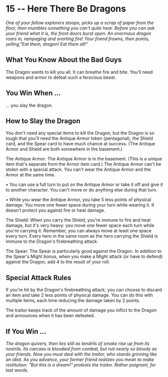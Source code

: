 # 15 -- Here There Be Dragons

_One of your fellow explorers stoops, picks up a scrap of paper from the floor, then mumbles something you can't quite hear. Before you can ask your friend what it is, the front doors burst open._
_An enormous dragon roars in, rampaging and snorting fire! Your friend frowns, then points, yelling,"Eat them, dragon! Eat them all!"_

## What You Know About the Bad Guys

The Dragon wants to kill you all. It can breathe fire and bite. You'll need weapons and armor to defeat such a ferocious beast.

## You Win When ...

... you slay the dragon.

## How to Slay the Dragon

You don't need any special items to kill the Dragon, but the Dragon is so tough that you'll need the Antique Armor token (pentagonal), the Shield card, and the Spear card to have much chance at success. (The Antique Armor and Shield are both somewhere in the basement.)

The Antique Armor: The Antique Armor is in the basement. (This is a unique item that's separate from the Armor item card.) The Antique Armor can't be stolen with a special attack. You can't wear the Antique Armor and the Armor at the same time.

• You can use a full turn to put on the Antique Armor or take it off and give it to another character. You can't move or do anything else during that turn.

• While you wear the Antique Armor, you take 5 less points of physical damage. You move one fewer space during your turn while wearing it. It doesn't protect you against fire or heat damage.

The Shield: When you carry the Shield, you're immune to fire and heat damage, but it's very heavy: you move one fewer space each turn while you're carrying it. Remember, you can always move at least one space every turn. Every hero in the same room as the hero carrying the Shield is immune to the Dragon's firebreathing attack.

The Spear: The Spear is particularly good against the Dragon. In addition to the Spear's Might bonus, when you make a Might attack (or have to defend) against the Dragon, add 4 to the result of your roll.

## Special Attack Rules

If you're hit by the Dragon's firebreathing attack, you can choose to discard an item and take 2 less points of physical damage. You can do this with multiple items, each time reducing the damage taken by 2 points.

The traitor keeps track of the amount of damage you inflict to the Dragon and announces when it has been defeated.

## If You Win ...

_The dragon quivers, then lies still as tendrils of smoke rise up from its nostrils. Its carcass is bloodied from combat, but not nearly so bloody as your friends._
_Now you must deal with the traitor, who stands grinning like an idiot. As you advance, your former friend realizes you mean to make restitution._
_"But this is a dream!" protests the traitor. Rather poignant, for last words._